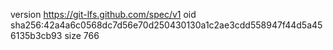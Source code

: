version https://git-lfs.github.com/spec/v1
oid sha256:42a4a6c0568dc7d56e70d250430130a1c2ae3cdd558947f44d5a456135b3cb93
size 766
